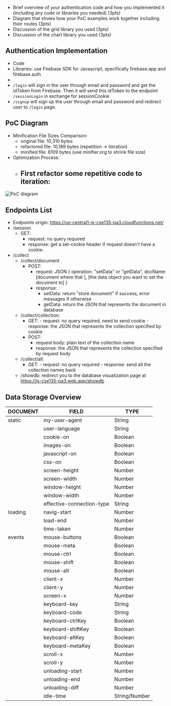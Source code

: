 -   Brief overview of your authentication code and how you implemented it (including any code or libraries you needed) (3pts)
-   Diagram that shows how your PoC examples work together including their routes (3pts)
-   Discussion of the grid library you used (3pts)
-   Discussion of the chart library you used (3pts)

## Authentication  Implementation
- Code
- Libraries: use Firebase SDK for Javascript, specifically firebase.app and firebase.auth 
- 
- `/login` will sign in the user through email and password and get the idToken from Firebase. Then it will send this idToken to the endpoint `/sessionLogin` in exchange for sessionCookie
- `/signup` will sign up the user through email and password and redirect user to `/login` page.


## PoC Diagram
-	Minification File Sizes Comparison:
	-	original file: 10,310 bytes
	-	refactored file: 10,189 bytes (repetition -> iteration)
	-	minified file: 8109 bytes (use minifier.org to shrink file size)
- Optimization Process:
	- First refactor some repetitive code to iteration:
		- 
![PoC diagram](https://github.com/jis216/jis216.github.io/blob/master/demo_imgs/database-structure.png)

## Endpoints List
- Endpoints origin: https://us-central1-js-cse135-pa3.cloudfunctions.net/
- /session
	- GET: 
		- request: no query required
		- response: get a set-cookie header if request doesn't have a cookie.
- /collect
	- /collect/document
		- POST: 
			- request: JSON {
				operation: "setData" or "getData",
				docName: [document where that ],
				[the data object you want to set the document to]
				}
			- response:
				- setData: 
				return "store document" if success, error messages if otherwise
				- getData: 
				return the JSON that represents the document in database
	- /collect/collection:
		- GET: 
				- request: no query required, need to send cookie
				- response: the JSON that represents the collection specified by cookie
		- POST:
			- request body: plain text of the collection name
			- response: the JSON that represents the collection specified by request body
	- /collect/all:
		- GET: 
				- request: no query required
				- response: send all the collection names back
	- /showdb: redirect you to the database visualization page at https://js-cse135-pa3.web.app/showdb
	
## Data Storage Overview
<table>
<thead>
<tr>
<th>DOCUMENT</th>
<th>FIELD</th>
<th>TYPE</th>
</tr>
</thead>
<tbody>
<tr>
<td>static</td>
<td>my-user-agent</td>
<td>String</td>
</tr>
<tr>
<td></td>
<td>user-language</td>
<td>String</td>
</tr>
<tr>
<td></td>
<td>cookie-on</td>
<td>Boolean</td>
</tr>
<tr>
<td></td>
<td>images-on</td>
<td>Boolean</td>
</tr>
<tr>
<td></td>
<td>javascript-on</td>
<td>Boolean</td>
</tr>
<tr>
<td></td>
<td>css-on</td>
<td>Boolean</td>
</tr>
<tr>
<td></td>
<td>screen-height</td>
<td>Number</td>
</tr>
<tr>
<td></td>
<td>screen-width</td>
<td>Number</td>
</tr>
<tr>
<td></td>
<td>window-height</td>
<td>Number</td>
</tr>
<tr>
<td></td>
<td>window-width</td>
<td>Number</td>
</tr>
<tr>
<td></td>
<td>effective-connection-type</td>
<td>String</td>
</tr>
<tr>
<td>loading</td>
<td>navig-start</td>
<td>Number</td>
</tr>
<tr>
<td></td>
<td>load-end</td>
<td>Number</td>
</tr>
<tr>
<td></td>
<td>time-taken</td>
<td>Number</td>
</tr>
<tr>
<td>events</td>
<td>mouse-buttons</td>
<td>Boolean</td>
</tr>
<tr>
<td></td>
<td>mouse-meta</td>
<td>Boolean</td>
</tr>
<tr>
<td></td>
<td>mouse-ctrl</td>
<td>Boolean</td>
</tr>
<tr>
<td></td>
<td>mouse-shift</td>
<td>Boolean</td>
</tr>
<tr>
<td></td>
<td>mouse-alt</td>
<td>Boolean</td>
</tr>
<tr>
<td></td>
<td>client-x</td>
<td>Number</td>
</tr>
<tr>
<td></td>
<td>client-y</td>
<td>Number</td>
</tr>
<tr>
<td></td>
<td>screen-x</td>
<td>Number</td>
</tr>
<tr>
<td></td>
<td>keyboard-key</td>
<td>String</td>
</tr>
<tr>
<td></td>
<td>keyboard-code</td>
<td>String</td>
</tr>
<tr>
<td></td>
<td>keyboard-ctrlKey</td>
<td>Boolean</td>
</tr>
<tr>
<td></td>
<td>keyboard-shiftKey</td>
<td>Boolean</td>
</tr>
<tr>
<td></td>
<td>keyboard-altKey</td>
<td>Boolean</td>
</tr>
<tr>
<td></td>
<td>keyboard-metaKey</td>
<td>Boolean</td>
</tr>
<tr>
<td></td>
<td>scroll-x</td>
<td>Number</td>
</tr>
<tr>
<td></td>
<td>scroll-y</td>
<td>Number</td>
</tr>
<tr>
<td></td>
<td>unloading-start</td>
<td>Number</td>
</tr>
<tr>
<td></td>
<td>unloading-end</td>
<td>Number</td>
</tr>
<tr>
<td></td>
<td>unloading-diff</td>
<td>Number</td>
</tr>
<tr>
<td></td>
<td>idle-time</td>
<td>String/Number</td>
</tr>
</tbody>
</table>

<!--stackedit_data:
eyJoaXN0b3J5IjpbNzI4NjE2MjY3LC02NDc0ODk0NTEsLTE4Mj
ExMTkzODNdfQ==
-->